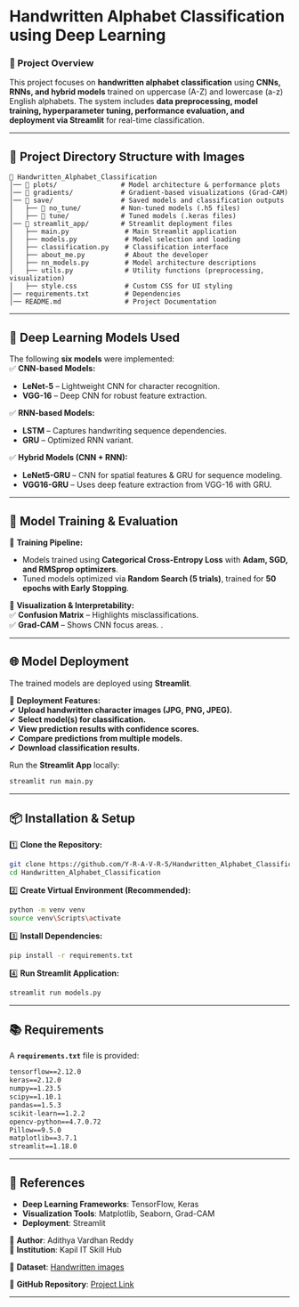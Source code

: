 # **Handwritten Alphabet Classification using Deep Learning**  

### **📌 Project Overview**  
This project focuses on **handwritten alphabet classification** using **CNNs, RNNs, and hybrid models** trained on uppercase (A-Z) and lowercase (a-z) English alphabets. The system includes **data preprocessing, model training, hyperparameter tuning, performance evaluation, and deployment via Streamlit** for real-time classification.  

---

## **📂 Project Directory Structure with Images**  

```
📁 Handwritten_Alphabet_Classification  
│── 📁 plots/                # Model architecture & performance plots  
│── 📁 gradients/            # Gradient-based visualizations (Grad-CAM)  
│── 📁 save/                 # Saved models and classification outputs  
│   ├── 📁 no_tune/          # Non-tuned models (.h5 files)  
│   ├── 📁 tune/             # Tuned models (.keras files)  
│── 📁 streamlit_app/        # Streamlit deployment files  
│   ├── main.py              # Main Streamlit application  
│   ├── models.py            # Model selection and loading  
│   ├── classification.py    # Classification interface  
│   ├── about_me.py          # About the developer  
│   ├── nn_models.py         # Model architecture descriptions  
│   ├── utils.py             # Utility functions (preprocessing, visualization)  
│   ├── style.css            # Custom CSS for UI styling  
│── requirements.txt         # Dependencies  
│── README.md                # Project Documentation  
```
---

## **🧠 Deep Learning Models Used**
The following **six models** were implemented:  
✅ **CNN-based Models:**  
- **LeNet-5** – Lightweight CNN for character recognition.  
- **VGG-16** – Deep CNN for robust feature extraction.  

✅ **RNN-based Models:**  
- **LSTM** – Captures handwriting sequence dependencies.  
- **GRU** – Optimized RNN variant.  

✅ **Hybrid Models (CNN + RNN):**  
- **LeNet5-GRU** – CNN for spatial features & GRU for sequence modeling.  
- **VGG16-GRU** – Uses deep feature extraction from VGG-16 with GRU.  

---

## **🔬 Model Training & Evaluation**
📌 **Training Pipeline:**  
- Models trained using **Categorical Cross-Entropy Loss** with **Adam, SGD, and RMSprop optimizers**.  
- Tuned models optimized via **Random Search (5 trials)**, trained for **50 epochs with Early Stopping**.  

📌 **Visualization & Interpretability:**  
✅ **Confusion Matrix** – Highlights misclassifications.  
✅ **Grad-CAM** – Shows CNN focus areas.  .  

---

## **🌐 Model Deployment**
The trained models are deployed using **Streamlit**.  

📌 **Deployment Features:**  
✔ **Upload handwritten character images (JPG, PNG, JPEG).**  
✔ **Select model(s) for classification.**  
✔ **View prediction results with confidence scores.**  
✔ **Compare predictions from multiple models.**  
✔ **Download classification results.**  

Run the **Streamlit App** locally:  
```bash
streamlit run main.py
```

---

## **📦 Installation & Setup**
1️⃣ **Clone the Repository:**  
```bash
git clone https://github.com/Y-R-A-V-R-5/Handwritten_Alphabet_Classification.git
cd Handwritten_Alphabet_Classification
```
2️⃣ **Create Virtual Environment (Recommended):**  
```bash
python -m venv venv
source venv\Scripts\activate
```
3️⃣ **Install Dependencies:**  
```bash
pip install -r requirements.txt
```
4️⃣ **Run Streamlit Application:**  
```bash
streamlit run models.py
```

---

## **📚 Requirements**
A **`requirements.txt`** file is provided:  
```txt
tensorflow==2.12.0
keras==2.12.0
numpy==1.23.5
scipy==1.10.1
pandas==1.5.3
scikit-learn==1.2.2
opencv-python==4.7.0.72
Pillow==9.5.0
matplotlib==3.7.1
streamlit==1.18.0
```

---

## **🔗 References**
- **Deep Learning Frameworks**: TensorFlow, Keras  
- **Visualization Tools**: Matplotlib, Seaborn, Grad-CAM  
- **Deployment**: Streamlit  

🔹 **Author**: Adithya Vardhan Reddy  
🔹 **Institution**: Kapil IT Skill Hub  

📌 **Dataset**:  [Handwritten images](https://drive.google.com/drive/folders/1LRNMUi1tiwbFxk7r-r0KVWaRnrixCdUa?usp=drive_link)

📌 **GitHub Repository**: [Project Link](https://github.com/Y-R-A-V-R-5/Handwritten_Alphabet_Classification)  

---
